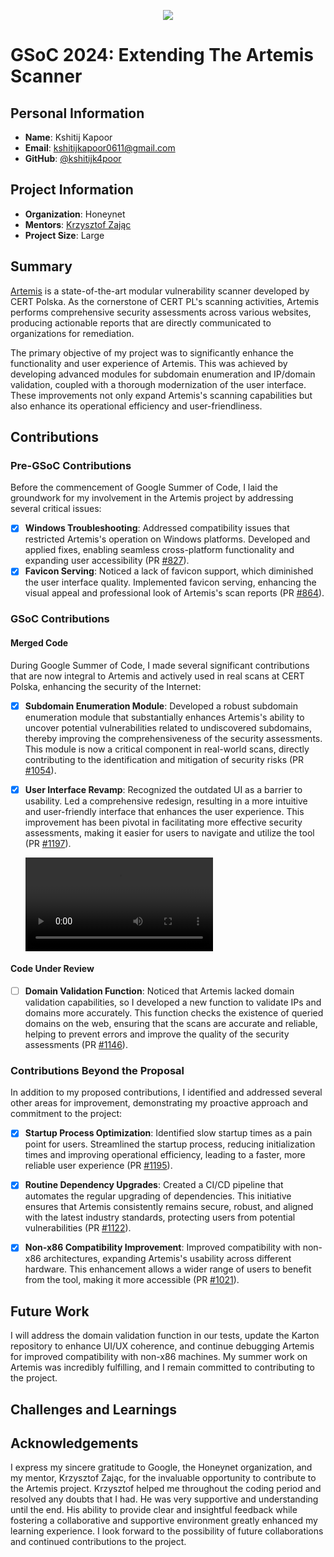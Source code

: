 <p align="center">
  <img src="https://upload.wikimedia.org/wikipedia/commons/thumb/e/e2/Google_Summer_of_Code_logo_%282021%29.svg/2560px-Google_Summer_of_Code_logo_%282021%29.svg.png" />
</p>

# GSoC 2024: Extending The Artemis Scanner

## Personal Information

- **Name**: Kshitij Kapoor
- **Email**: kshitijkapoor0611@gmail.com
- **GitHub**: [@kshitijk4poor](https://github.com/kshitijk4poor)

## Project Information

- **Organization**: Honeynet
- **Mentors**: [Krzysztof Zając](https://kazet.cc)
- **Project Size**: Large

## Summary

[Artemis](https://github.com/CERT-Polska/Artemis) is a state-of-the-art modular vulnerability scanner developed by CERT Polska. As the cornerstone of CERT PL's scanning activities, Artemis performs comprehensive security assessments across various websites, producing actionable reports that are directly communicated to organizations for remediation.

The primary objective of my project was to significantly enhance the functionality and user experience of Artemis. This was achieved by developing advanced modules for subdomain enumeration and IP/domain validation, coupled with a thorough modernization of the user interface. These improvements not only expand Artemis's scanning capabilities but also enhance its operational efficiency and user-friendliness.

## Contributions

### Pre-GSoC Contributions

Before the commencement of Google Summer of Code, I laid the groundwork for my involvement in the Artemis project by addressing several critical issues:

- [X] **Windows Troubleshooting**: Addressed compatibility issues that restricted Artemis's operation on Windows platforms. Developed and applied fixes, enabling seamless cross-platform functionality and expanding user accessibility (PR [#827](https://github.com/CERT-Polska/Artemis/pull/827)).
- [X] **Favicon Serving**: Noticed a lack of favicon support, which diminished the user interface quality. Implemented favicon serving, enhancing the visual appeal and professional look of Artemis's scan reports (PR [#864](https://github.com/CERT-Polska/Artemis/pull/864)).

### GSoC Contributions

#### Merged Code

During Google Summer of Code, I made several significant contributions that are now integral to Artemis and actively used in real scans at CERT Polska, enhancing the security of the Internet:

- [X] **Subdomain Enumeration Module**: Developed a robust subdomain enumeration module that substantially enhances Artemis's ability to uncover potential vulnerabilities related to undiscovered subdomains, thereby improving the comprehensiveness of the security assessments. This module is now a critical component in real-world scans, directly contributing to the identification and mitigation of security risks (PR [#1054](https://github.com/CERT-Polska/Artemis/pull/1054)).
- [X] **User Interface Revamp**: Recognized the outdated UI as a barrier to usability. Led a comprehensive redesign, resulting in a more intuitive and user-friendly interface that enhances the user experience. This improvement has been pivotal in facilitating more effective security assessments, making it easier for users to navigate and utilize the tool (PR [#1197](https://github.com/CERT-Polska/Artemis/pull/1197)).
  
  <video controls>
    <source src="ui_revamp.mov" type="video/mp4">
    Your browser does not support the video tag.
  </video>

#### Code Under Review

- [ ] **Domain Validation Function**: Noticed that Artemis lacked domain validation capabilities, so I developed a new function to validate IPs and domains more accurately. This function checks the existence of queried domains on the web, ensuring that the scans are accurate and reliable, helping to prevent errors and improve the quality of the security assessments (PR [#1146](https://github.com/CERT-Polska/Artemis/pull/1146)).

### Contributions Beyond the Proposal

In addition to my proposed contributions, I identified and addressed several other areas for improvement, demonstrating my proactive approach and commitment to the project:

- [X] **Startup Process Optimization**: Identified slow startup times as a pain point for users. Streamlined the startup process, reducing initialization times and improving operational efficiency, leading to a faster, more reliable user experience (PR [#1195](https://github.com/CERT-Polska/Artemis/pull/1195)).
  
- [X] **Routine Dependency Upgrades**: Created a CI/CD pipeline that automates the regular upgrading of dependencies. This initiative ensures that Artemis consistently remains secure, robust, and aligned with the latest industry standards, protecting users from potential vulnerabilities (PR [#1122](https://github.com/CERT-Polska/Artemis/pull/1122)).
  
- [X] **Non-x86 Compatibility Improvement**: Improved compatibility with non-x86 architectures, expanding Artemis's usability across different hardware. This enhancement allows a wider range of users to benefit from the tool, making it more accessible (PR [#1021](https://github.com/CERT-Polska/Artemis/pull/1021)).

## Future Work

I will address the domain validation function in our tests, update the Karton repository to enhance UI/UX coherence, and continue debugging Artemis for improved compatibility with non-x86 machines. My summer work on Artemis was incredibly fulfilling, and I remain committed to contributing to the project.

## Challenges and Learnings


## Acknowledgements

I express my sincere gratitude to Google, the Honeynet organization, and my mentor, Krzysztof Zając, for the invaluable opportunity to contribute to the Artemis project. Krzysztof helped me throughout the coding period and resolved any doubts that I had. He was very supportive and understanding until the end. His ability to provide clear and insightful feedback while fostering a collaborative and supportive environment greatly enhanced my learning experience. I look forward to the possibility of future collaborations and continued contributions to the project.